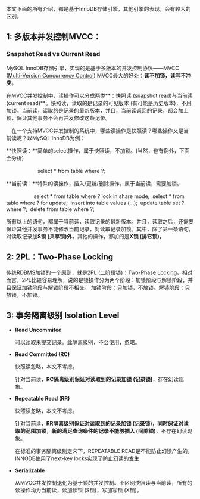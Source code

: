 本文下面的所有介绍，都是基于InnoDB存储引擎，其他引擎的表现，会有较大的区别。 

## 1: 多版本并发控制MVCC：

### Snapshot Read vs Current Read

MySQL InnoDB存储引擎，实现的是基于多版本的并发控制协议——MVCC ([Multi-Version Concurrency Control](http://en.wikipedia.org/wiki/Multiversion_concurrency_control))  MVCC最大的好处：**读不加锁，读写不冲突**。 

在MVCC并发控制中，读操作可以分成两类**：快照读 (snapshot read)与当前读 (current read)**。快照读，读取的是记录的可见版本 (有可能是历史版本)，不用加锁。当前读，读取的是记录的最新版本，并且，当前读返回的记录，都会加上锁，保证其他事务不会再并发修改这条记录。 

　在一个支持MVCC并发控制的系统中，哪些读操作是快照读？哪些操作又是当前读呢？以MySQL InnoDB为例： 

**快照读：**简单的select操作，属于快照读，不加锁。(当然，也有例外，下面会分析)

　　　　　　select * from table where ?;

**当前读：**特殊的读操作，插入/更新/删除操作，属于当前读，需要加锁。　　

　　　　　  select * from table where ? lock in share mode;
​                    select * from table where ? for update;
​                    insert into table values (…);
​                    update table set ? where ?;
​                    delete from table where ?;

​       所有以上的语句，都属于当前读，读取记录的最新版本。并且，读取之后，还需要保证其他并发事务不能修改当前记录，对读取记录加锁。其中，除了第一条语句，对读取记录加**S锁 (共享锁)外**，其他的操作，都加的是**X锁 (排它锁)。** 

## 2: **2PL：Two-Phase Locking**

传统RDBMS加锁的一个原则，就是2PL (二阶段锁)：[Two-Phase Locking](http://en.wikipedia.org/wiki/Two-phase_locking)。相对而言，2PL比较容易理解，说的是锁操作分为两个阶段：加锁阶段与解锁阶段，并且保证加锁阶段与解锁阶段不相交。 加锁阶段：只加锁，不放锁。解锁阶段：只放锁，不加锁。 

## 3: 事务隔离级别 Isolation Level

- **Read Uncommited**

  可以读取未提交记录。此隔离级别，不会使用，忽略。

- **Read Committed (RC)**

  快照读忽略，本文不考虑。

  针对当前读，**RC隔离级别保证对读取到的记录加锁 (记录锁)**，存在幻读现象。

- **Repeatable Read (RR)**

  快照读忽略，本文不考虑。

  针对当前读，**RR隔离级别保证对读取到的记录加锁 (记录锁)，同时保证对读取的范围加锁，新的满足查询条件的记录不能够插入 (间隙锁)**，不存在幻读现象。

  在标准的事务隔离级别定义下，REPEATABLE READ是不能防止幻读产生的。INNODB使用了next-key locks实现了防止幻读的发生 

- **Serializable**

  从MVCC并发控制退化为基于锁的并发控制。不区别快照读与当前读，所有的读操作均为当前读，读加读锁 (S锁)，写加写锁 (X锁)。

